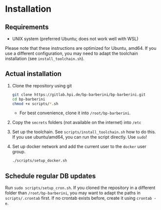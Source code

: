 # Installation

## Requirements

- UNIX system (preferred Ubuntu; does not work well with WSL)

Please note that these instructions are optimized for Ubuntu, amd64. If you use a different configuration, you may need to adapt the toolchain installation (see `install_toolchain.sh`).

## Actual installation

1. Clone the repository using git

   ```bash
   git clone https://gitlab.hpi.de/bp-barberini/bp-barberini.git
   cd bp-barberini
   chmod +x scripts/*.sh
   ```
   
   - For best convenience, clone it into `/root/bp-barberini`.

2. Copy the `secrets` folders (not available on the internet) into `/etc`

3. Set up the toolchain. See `scripts/install_toolchain.sh` how to do this. If you use ubuntu/amd64, you can run the script directly. Use `sudo`!

4. Set up docker network and add the current user to the `docker` user group.

   ```bash
   ./scripts/setup_docker.sh
   ```

## Schedule regular DB updates

Run `sudo scripts/setup_cron.sh`. If you cloned the repository in a different folder than `/root/bp-barberini`, you may want to adapt the paths in `scripts/.crontab` first. If no crontab exists before, create it using `crontab -e`.
